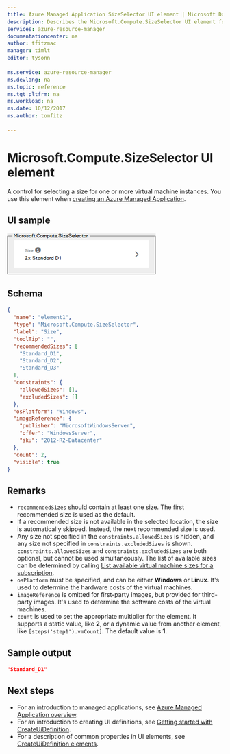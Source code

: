 ```yaml
---
title: Azure Managed Application SizeSelector UI element | Microsoft Docs
description: Describes the Microsoft.Compute.SizeSelector UI element for Azure Managed Applications
services: azure-resource-manager
documentationcenter: na
author: tfitzmac
manager: timlt
editor: tysonn

ms.service: azure-resource-manager
ms.devlang: na
ms.topic: reference
ms.tgt_pltfrm: na
ms.workload: na
ms.date: 10/12/2017
ms.author: tomfitz

---
```

# Microsoft.Compute.SizeSelector UI element
A control for selecting a size for one or more virtual machine instances. You use this element when [creating an Azure Managed Application](publish-service-catalog-app.md).

## UI sample
![Microsoft.Compute.SizeSelector](./media/managed-application-elements/microsoft.compute.sizeselector.png)

## Schema
```json
{
  "name": "element1",
  "type": "Microsoft.Compute.SizeSelector",
  "label": "Size",
  "toolTip": "",
  "recommendedSizes": [
    "Standard_D1",
    "Standard_D2",
    "Standard_D3"
  ],
  "constraints": {
    "allowedSizes": [],
    "excludedSizes": []
  },
  "osPlatform": "Windows",
  "imageReference": {
    "publisher": "MicrosoftWindowsServer",
    "offer": "WindowsServer",
    "sku": "2012-R2-Datacenter"
  },
  "count": 2,
  "visible": true
}
```

## Remarks
- `recommendedSizes` should contain at least one size. The first recommended size is used as the default.
- If a recommended size is not available in the selected location, the size is automatically skipped. Instead, the next recommended size is used.
- Any size not specified in the `constraints.allowedSizes` is hidden, and any size not specified in `constraints.excludedSizes` is shown.
`constraints.allowedSizes` and `constraints.excludedSizes` are both optional,
but cannot be used simultaneously. The list of available sizes can be determined
by calling [List available virtual machine sizes for a subscription](/rest/api/compute/virtualmachines/virtualmachines-list-sizes-region).
- `osPlatform` must be specified, and can be either **Windows** or **Linux**. It's
used to determine the hardware costs of the virtual machines.
- `imageReference` is omitted for first-party images, but provided for third-party images. It's used to determine the software costs of the virtual machines.
- `count` is used to set the appropriate multiplier for the element. It supports
a static value, like **2**, or a dynamic value from another element, like
`[steps('step1').vmCount]`. The default value is **1**.

## Sample output
```json
"Standard_D1"
```

## Next steps
* For an introduction to managed applications, see [Azure Managed Application overview](overview.md).
* For an introduction to creating UI definitions, see [Getting started with CreateUiDefinition](create-uidefinition-overview.md).
* For a description of common properties in UI elements, see [CreateUiDefinition elements](create-uidefinition-elements.md).
